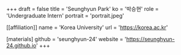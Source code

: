 +++
draft = false
title = 'Seunghyun Park'
ko = '박승현'
role = 'Undergraduate Intern'
portrait = 'portrait.jpeg'

[[affiliation]]
name = 'Korea University'
url = 'https://korea.ac.kr'

[materials] 
github = 'seunghyun-24' 
website = 'https://seunghyun-24.github.io' 
+++
